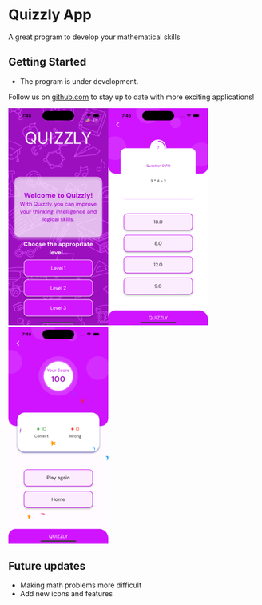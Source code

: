 # Quizzly App

A great program to develop your mathematical skills

## Getting Started

- The program is under development. 

Follow us on [github.com](https://github.com/NorqobilovZafarbek) to stay
up to date with more exciting applications!

<p align="left"><img src="assets/homepage.png" width="200" /><img src="assets/level3.png" width="200" /><img src="assets/score_screen.png" width="200" />

## Future updates
- Making math problems more difficult
- Add new icons and features

